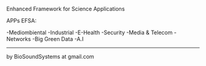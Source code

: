 Enhanced Framework for Science Applications


APPs EFSA:

-Mediombiental
-Industrial
-E-Health
-Security
-Media & Telecom
-Networks
-Big Green Data
-A.I


---


by BioSoundSystems at gmail.com